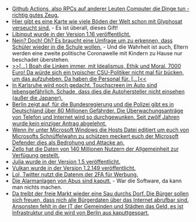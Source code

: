 * [Github Actions, also RPCs auf anderer Leuten Computer die Dinge tun - richtig gutes Zeug.](https://devopsdirective.com/posts/2020/07/stupid-github-actions/)
* [Hier gibt es eine Karte wie viele Böden der Welt schon mit Glyphosat verseucht sind.](https://netzfrauen.org/2020/08/03/glyphosat-6/) - Es ist überall, dieses Gift!
* [Libinput wurde in der Version 1.16 veröffentlicht.](https://www.phoronix.com/scan.php?page=news_item&px=Libinput-1.16-Released)
* [Nein? Doch! Oh? Es braucht eine Umfrage um zu erkennen, dass Schüler wieder in die Schule wollen.](https://www.bildung.sachsen.de/blog/index.php/2020/08/03/schueler-wollen-wieder-in-die-schule-ergebnisse-der-leipziger-corona-schulstudie-liegen-vor/) - Und die Wahrheit ist auch, Eltern werden eine zweite politische Coronawelle mit Kindern zu Hause nur beschadet überstehen.
* [>>[...] Boah die Linken immer, mit Idealismus, Ethik und Moral. 7000 Euro! Da würde sich ein typischer CSU-Politiker nicht mal für bücken, um das aufzuheben. Da haben die Personal für. [...]<<](https://blog.fefe.de/?ts=a1d935f0)
* [In Karlsruhe wird noch gedacht. Touchscreen im Auto sind lebensgefährlich. Schade, dass dies die Autohersteller nicht einsehen (außer die Japaner).](https://www.golem.de/news/oberlandesgericht-tesla-touchscreen-kann-zu-fahrverbot-und-punkten-fuehren-2008-150034.html)
* [Berlin zeigt auf, für die Bundesregierung und die Polizei gibt es in Deutschland über 80 Millionen Gefährder. Die Überwachungsanträge von Telefon und Internet wird so durchgewunken. Seit zwölf Jahren wurde kein einziger Antrag abgelehnt.](https://netzpolitik.org/2020/telefonueberwachung-2019-in-berlin-wurde-seit-zwoelf-jahren-kein-antrag-auf-ueberwachung-von-telefon-oder-internet-abgelehnt/)
* [Wenn ihr unter Microsoft Windows die Hosts Datei editiert um euch von Microsofts Schnüffelwahn zu schützen meckert euch der Microsoft Defender dies als Bedrohung und Attacke an.](https://www.bleepingcomputer.com/news/microsoft/windows-10-hosts-file-blocking-telemetry-is-now-flagged-as-a-risk/)
* [Zello hat die Daten von 140 Millionen Nutzern der Allgemeinheit zur Verfügung gestellt.](https://www.bleepingcomputer.com/news/security/zello-resets-all-user-passwords-after-data-breach/)
* [Julia wurde in der Version 1.5 veröffentlicht.](https://lwn.net/Articles/827942)
* [Vulkan wurde in der Version 1.2.149 veröffentlicht.](https://www.phoronix.com/scan.php?page=news_item&px=Vulkan-1.2.149-Released)
* [Lol, Twitter nutzt die Datenm der 2FA für Werbung.](https://netzpolitik.org/2020/twitter-drohen-bis-zu-250-millionen-dollar-strafe-weil-es-telefonnummern-fuer-werbung-nutzte/)
* [Die Alarmanlagen von Abus sind kaputt.](https://blog.fefe.de/?ts=a1d7f967) - War die Software, da kann man nichts machen.
* [Da treibt der freie Markt wieder eine Sau durchs Dorf. Die Bürger sollen sich freuen, dass nich alle Bürgerdaten über das Internet abrufbar sind. Ansonsten fehlt in der IT der Gemeinden und Städten das Geld, es ist Infrastruktur und die wird von Berlin aus kaputtgespart.](https://www.golem.de/news/it-in-behoerden-modernisierung-unerwuenscht-2008-148846.html)

